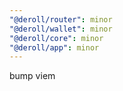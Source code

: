 ```yaml
---
"@deroll/router": minor
"@deroll/wallet": minor
"@deroll/core": minor
"@deroll/app": minor
---
```


bump viem
